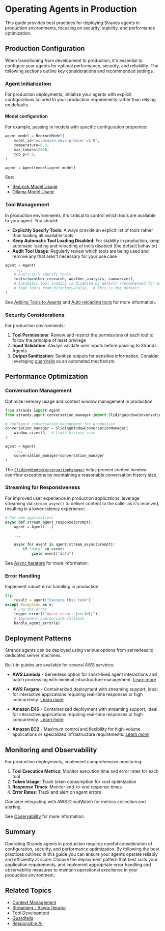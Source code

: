 # Operating Agents in Production

This guide provides best practices for deploying Strands agents in production environments, focusing on security, stability, and performance optimization.

## Production Configuration

When transitioning from development to production, it's essential to configure your agents for optimal performance, security, and reliability. The following sections outline key considerations and recommended settings.

### Agent Initialization

For production deployments, initialize your agents with explicit configurations tailored to your production requirements rather than relying on defaults.

#### Model configuration

For example, passing in models with specific configuration properties:

```python
agent_model = BedrockModel(
    model_id="us.amazon.nova-premier-v1:0",
    temperature=0.3,
    max_tokens=2000,
    top_p=0.8,
)

agent = Agent(model=agent_model)
```

See:

 - [Bedrock Model Usage](../../user-guide/concepts/model-providers/amazon-bedrock.md/#basic-usage)
 - [Ollama Model Usage](../../user-guide/concepts/model-providers/ollama.md/#basic-usage)

### Tool Management

In production environments, it's critical to control which tools are available to your agent. You should:

 - **Explicitly Specify Tools**: Always provide an explicit list of tools rather than loading all available tools
 - **Keep Automatic Tool Loading Disabled**: For stability in production, keep automatic loading and reloading of tools disabled (the default behavior)
 - **Audit Tool Usage**: Regularly review which tools are being used and remove any that aren't necessary for your use case

```python
agent = Agent(
    ...,
    # Explicitly specify tools
    tools=[weather_research, weather_analysis, summarizer],
    # Automatic tool loading is disabled by default (recommended for production)
    # load_tools_from_directory=False,  # This is the default
)
```

See [Adding Tools to Agents](../concepts/tools/tools_overview.md/#adding-tools-to-agents) and [Auto reloading tools](../concepts/tools/tools_overview.md#auto-loading-and-reloading-tools) for more information.

### Security Considerations

For production environments:

1. **Tool Permissions**: Review and restrict the permissions of each tool to follow the principle of least privilege
2. **Input Validation**: Always validate user inputs before passing to Strands Agents
3. **Output Sanitization**: Sanitize outputs for sensitive information. Consider leveraging [guardrails](../../user-guide/safety-security/guardrails.md) as an automated mechanism.

## Performance Optimization

### Conversation Management

Optimize memory usage and context window management in production:

```python
from strands import Agent
from strands.agent.conversation_manager import SlidingWindowConversationManager

# Configure conversation management for production
conversation_manager = SlidingWindowConversationManager(
    window_size=10,  # Limit history size
)

agent = Agent(
    ...,
    conversation_manager=conversation_manager
)
```

The [`SlidingWindowConversationManager`](../../user-guide/concepts/agents/conversation-management.md/#slidingwindowconversationmanager) helps prevent context window overflow exceptions by maintaining a reasonable conversation history size.

### Streaming for Responsiveness

For improved user experience in production applications, leverage streaming via `stream_async()` to deliver content to the caller as it's received, resulting in a lower-latency experience:

```python
# For web applications
async def stream_agent_response(prompt):
    agent = Agent(...)

    ...

    async for event in agent.stream_async(prompt):
        if "data" in event:
            yield event["data"]
```

See [Async Iterators](../../user-guide/concepts/streaming/async-iterators.md) for more information.

### Error Handling

Implement robust error handling in production:

```python
try:
    result = agent("Execute this task")
except Exception as e:
    # Log the error
    logger.error(f"Agent error: {str(e)}")
    # Implement appropriate fallback
    handle_agent_error(e)
```

## Deployment Patterns

Strands agents can be deployed using various options from serverless to dedicated server machines.

Built-in guides are available for several AWS services:

* **AWS Lambda** - Serverless option for short-lived agent interactions and batch processing with minimal infrastructure management. [Learn more](deploy_to_aws_lambda.md)

* **AWS Fargate** - Containerized deployment with streaming support, ideal for interactive applications requiring real-time responses or high concurrency. [Learn more](deploy_to_aws_fargate.md)

* **Amazon EKS** - Containerized deployment with streaming support, ideal for interactive applications requiring real-time responses or high concurrency. [Learn more](deploy_to_amazon_eks.md)

* **Amazon EC2** - Maximum control and flexibility for high-volume applications or specialized infrastructure requirements. [Learn more](deploy_to_amazon_ec2.md)

## Monitoring and Observability

For production deployments, implement comprehensive monitoring:

1. **Tool Execution Metrics**: Monitor execution time and error rates for each tool
2. **Token Usage**: Track token consumption for cost optimization
3. **Response Times**: Monitor end-to-end response times
4. **Error Rates**: Track and alert on agent errors

Consider integrating with AWS CloudWatch for metrics collection and alerting.

See [Observability](../../user-guide/observability-evaluation/observability.md) for more information.

## Summary

Operating Strands agents in production requires careful consideration of configuration, security, and performance optimization. By following the best practices outlined in this guide you can ensure your agents operate reliably and efficiently at scale. Choose the deployment pattern that best suits your application requirements, and implement appropriate error handling and observability measures to maintain operational excellence in your production environment.

## Related Topics

- [Context Management](../../user-guide/concepts/agents/conversation-management.md)
- [Streaming - Async Iterator](../../user-guide/concepts/streaming/async-iterators.md)
- [Tool Development](../../user-guide/concepts/tools/tools_overview.md)
- [Guardrails](../../user-guide/safety-security/guardrails.md)
- [Responsible AI](../../user-guide/safety-security/responsible-ai.md)
